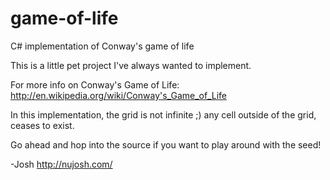 game-of-life
============

C# implementation of Conway's game of life

This is a little pet project I've always wanted to implement.

For more info on Conway's Game of Life: http://en.wikipedia.org/wiki/Conway's_Game_of_Life

In this implementation, the grid is not infinite ;)
any cell outside of the grid, ceases to exist.

Go ahead and hop into the source if you want to play around with the seed!

-Josh
http://nujosh.com/
